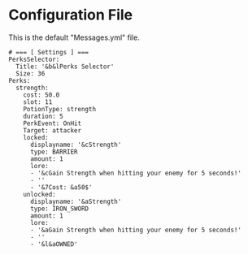 # Configuration File

This is the default "Messages.yml" file.

    # === [ Settings ] ===
    PerksSelector:
      Title: '&b&lPerks Selector'
      Size: 36
    Perks:
      strength:
        cost: 50.0
        slot: 11
        PotionType: strength
        duration: 5
        PerkEvent: OnHit
        Target: attacker
        locked:
          displayname: '&cStrength'
          type: BARRIER
          amount: 1
          lore:
          - '&cGain Strength when hitting your enemy for 5 seconds!'
          - ''
          - '&7Cost: &a50$'
        unlocked:
          displayname: '&aStrength'
          type: IRON_SWORD
          amount: 1
          lore:
          - '&aGain Strength when hitting your enemy for 5 seconds!'
          - ''
          - '&l&aOWNED'
    
